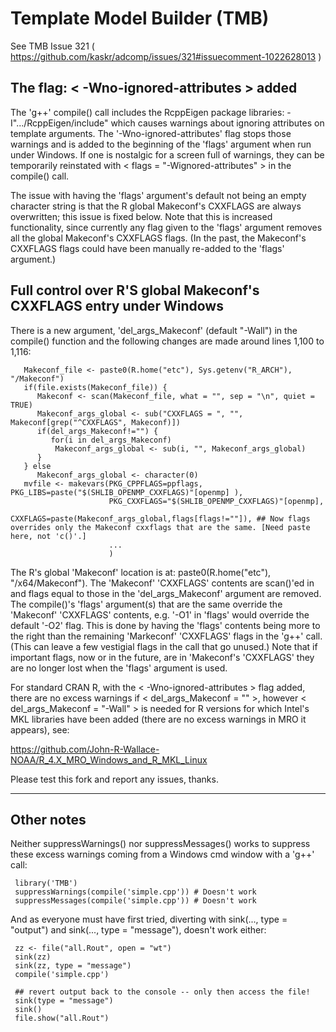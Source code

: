 Template Model Builder (TMB)
============================

See TMB Issue 321  ( https://github.com/kaskr/adcomp/issues/321#issuecomment-1022628013 )

## The flag: < -Wno-ignored-attributes > added 

The 'g++' compile() call includes the RcppEigen package libraries: -I".../RcppEigen/include" which causes warnings about ignoring attributes on template arguments. The '-Wno-ignored-attributes' flag stops those warnings and is added to the beginning of the 'flags' argument when run under Windows. If one is nostalgic for a screen full of warnings, they can be temporarily reinstated with < flags = "-Wignored-attributes" > in the compile() call. 

The issue with having the 'flags' argument's default not being an empty character string is that the R global Makeconf's CXXFLAGS are always overwritten; this issue is fixed below.  Note that this is increased functionality, since currently any flag given to the 'flags' argument removes all the global Makeconf's CXXFLAGS flags. (In the past, the Makeconf's CXXFLAGS flags could have been manually re-added to the 'flags' argument.)

## Full control over R'S global Makeconf's CXXFLAGS entry under Windows 

There is a new argument, 'del_args_Makeconf' (default "-Wall") in the compile() function and the following changes are made around lines 1,100 to 1,116:


       Makeconf_file <- paste0(R.home("etc"), Sys.getenv("R_ARCH"), "/Makeconf")
       if(file.exists(Makeconf_file)) {
          Makeconf <- scan(Makeconf_file, what = "", sep = "\n", quiet = TRUE)
          Makeconf_args_global <- sub("CXXFLAGS = ", "", Makeconf[grep("^CXXFLAGS", Makeconf)])
          if(del_args_Makeconf!="") {
             for(i in del_args_Makeconf)
              Makeconf_args_global <- sub(i, "", Makeconf_args_global)
          }
       } else
          Makeconf_args_global <- character(0)
       mvfile <- makevars(PKG_CPPFLAGS=ppflags, PKG_LIBS=paste("$(SHLIB_OPENMP_CXXFLAGS)"[openmp] ),
                          PKG_CXXFLAGS="$(SHLIB_OPENMP_CXXFLAGS)"[openmp],
                          CXXFLAGS=paste(Makeconf_args_global,flags[flags!=""]), ## Now flags overrides only the Makeconf cxxflags that are the same. [Need paste here, not 'c()'.]
                          ...
                          ) 
  
  
The R's global 'Makeconf' location is at: paste0(R.home("etc"), "/x64/Makeconf"). The 'Makeconf' 'CXXFLAGS' contents are scan()'ed in and flags equal to those in the 'del_args_Makeconf' argument are removed. The compile()'s 'flags' argument(s) that are the same override the 'Makeconf' 'CXXFLAGS' contents, e.g. '-O1' in 'flags' would override the default '-O2' flag. This is done by having the 'flags' contents being more to the right than the remaining 'Markeconf' 'CXXFLAGS' flags in the 'g++' call. (This can leave a few vestigial flags in the call that go unused.) Note that if important flags, now or in the future, are in 'Makeconf's 'CXXFLAGS' they are no longer lost when the 'flags' argument is used.
    
For standard CRAN R, with the < -Wno-ignored-attributes > flag added, there are no excess warnings if < del_args_Makeconf = "" >, however < del_args_Makeconf = "-Wall" > is needed for R versions for which Intel's MKL libraries have been added (there are no excess warnings in MRO it appears), see:

https://github.com/John-R-Wallace-NOAA/R_4.X_MRO_Windows_and_R_MKL_Linux

    
Please test this fork and report any issues, thanks.     

---

## Other notes

Neither suppressWarnings() nor suppressMessages() works to suppress these excess warnings coming from a Windows cmd window with a 'g++' call:

     library('TMB')
     suppressWarnings(compile('simple.cpp')) # Doesn't work
     suppressMessages(compile('simple.cpp')) # Doesn't work
     
And as everyone must have first tried, diverting with sink(..., type = "output") and sink(..., type = "message"), doesn't work either:  

    
     zz <- file("all.Rout", open = "wt")
     sink(zz)
     sink(zz, type = "message")
     compile('simple.cpp')
     
     ## revert output back to the console -- only then access the file!
     sink(type = "message")
     sink()
     file.show("all.Rout")
